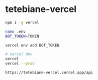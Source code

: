 # tetebiane-vercel

```bash
npm i -g vercel

nano .env
BOT_TOKEN=TOKEN

vercel env add BOT_TOKEN

# vercel dev
vercel
vercel --prod

https://tetebiane-vercel.vercel.app/api
```
